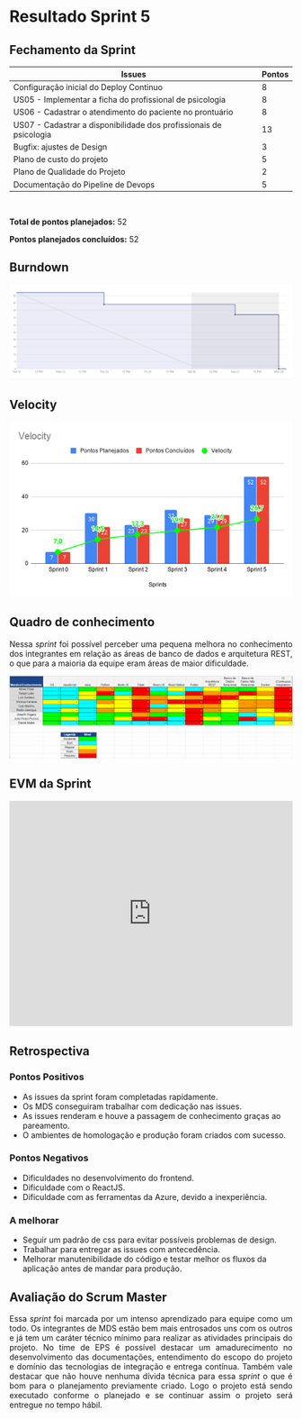 # Resultado Sprint 5

## Fechamento da Sprint

| Issues | Pontos |
| ------ | ------ |
| Configuração inicial do Deploy Continuo | 8 |
| US05 - Implementar a ficha do profissional de psicologia | 8 |
| US06 - Cadastrar o atendimento do paciente no prontuário | 8 |
| US07 - Cadastrar a disponibilidade dos profissionais de psicologia | 13 |
| Bugfix: ajustes de Design | 3 |
| Plano de custo do projeto | 5 |
| Plano de Qualidade do Projeto | 2 |
| Documentação do Pipeline de Devops | 5 |

</br>

**Total de pontos planejados:** 52
</br>

**Pontos planejados concluídos:** 52
</br>

## Burndown

![Burnout Sprint 5](./img/burndown_sprint05.png)

## Velocity

![Velocity Sprint 5](./img/velocity_sprint5.png)

## Quadro de conhecimento

<p style="text-align: justify;">
   Nessa <i>sprint</i> foi possível perceber uma pequena melhora no conhecimento dos integrantes em relação as áreas de banco de dados e arquitetura REST, o que para a maioria da equipe eram áreas de maior dificuldade.
</p>

![Quadro Sprint 5](./img/quadro_conhecimento_05.png)

## EVM da Sprint

<iframe style="width: 100%; height: 400px;"  seamless frameborder="0" scrolling="no" src="https://docs.google.com/spreadsheets/d/e/2PACX-1vTKacsqu4_Id3fiivyQCnw7btXFrMPZ5HP8UL2cBn4Y-f7acPC6JadEeH8GHFUDzA/pubchart?oid=1008010379&amp;format=interactive"></iframe>

## Retrospectiva

### Pontos Positivos

- As issues da sprint foram completadas rapidamente.
- Os MDS conseguiram trabalhar com dedicação nas issues.
- As issues renderam e houve a passagem de conhecimento graças ao pareamento.
- O ambientes de homologação e produção foram criados com sucesso.

### Pontos Negativos

- Dificuldades no desenvolvimento do frontend.
- Dificuldade com o ReactJS.
- Dificuldade com as ferramentas da Azure, devido a inexperiência.

### A melhorar

- Seguir um padrão de css para evitar possíveis problemas de design.
- Trabalhar para entregar as issues com antecedência.
- Melhorar manutenibilidade do código e testar melhor os fluxos da aplicação antes de mandar para produção.

## Avaliação do Scrum Master

<p style="text-align: justify;">
    Essa <i>sprint</i> foi marcada por um intenso aprendizado para equipe como um todo. Os integrantes de MDS estão bem mais entrosados uns com os outros e já tem um caráter técnico mínimo para realizar as atividades principais do projeto. No time de EPS é possível destacar um amadurecimento no desenvolvimento das documentações, entendimento do escopo do projeto e domínio das tecnologias de integração e entrega contínua. Também vale destacar que não houve nenhuma dívida técnica para essa <i>sprint</i> o que é bom para o planejamento previamente criado. Logo o projeto está sendo executado conforme o planejado e se continuar assim o projeto será entregue no tempo hábil.
</p>

